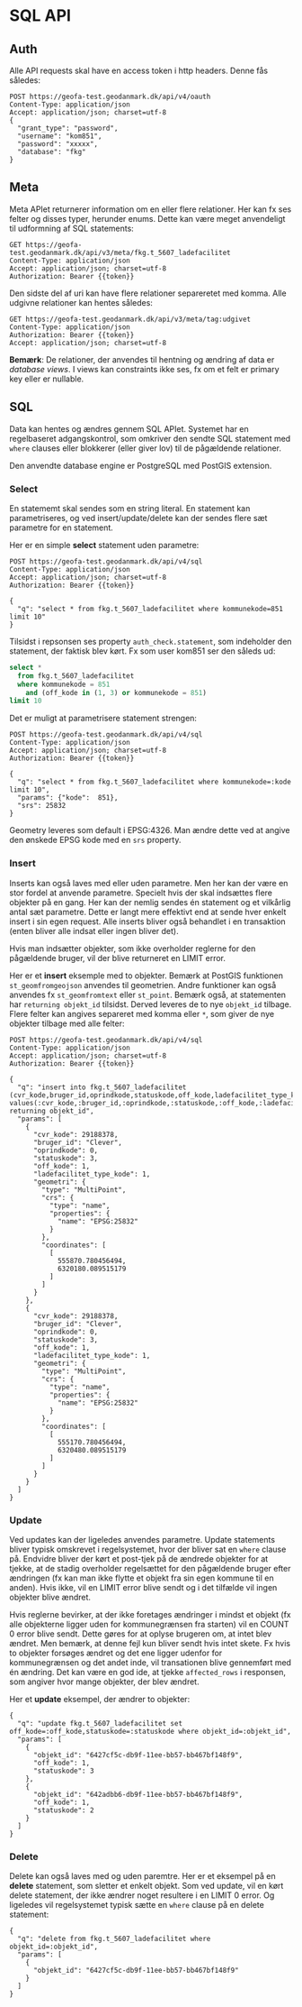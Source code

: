 # SQL API

## Auth
Alle API requests skal have en access token i http headers. Denne fås således:

```http
POST https://geofa-test.geodanmark.dk/api/v4/oauth
Content-Type: application/json
Accept: application/json; charset=utf-8
{
  "grant_type": "password",
  "username": "kom851",
  "password": "xxxxx",
  "database": "fkg"
}
```

## Meta
Meta APIet returnerer information om en eller flere relationer. Her kan fx ses felter og disses typer, herunder enums. Dette kan være meget anvendeligt til udformning af SQL statements:

```http
GET https://geofa-test.geodanmark.dk/api/v3/meta/fkg.t_5607_ladefacilitet
Content-Type: application/json
Accept: application/json; charset=utf-8
Authorization: Bearer {{token}}
```

Den sidste del af uri kan have flere relationer separeretet med komma. Alle udgivne relationer kan hentes således:

```http
GET https://geofa-test.geodanmark.dk/api/v3/meta/tag:udgivet
Content-Type: application/json
Authorization: Bearer {{token}}
Accept: application/json; charset=utf-8
```

**Bemærk**: De relationer, der anvendes til hentning og ændring af data er *database views*. I views kan constraints ikke ses, fx om et felt er primary key eller er nullable. 


## SQL
Data kan hentes og ændres gennem SQL APIet. Systemet har en regelbaseret adgangskontrol, som omkriver den sendte SQL statement med `where` clauses eller blokkerer (eller giver lov) til de pågældende relationer.

Den anvendte database engine er PostgreSQL med PostGIS extension.

### Select
En statememt skal sendes som en string literal. En statement kan parametriseres, og ved insert/update/delete kan der sendes flere sæt parametre for en statement.

Her er en simple **select** statement uden parametre:  

```http
POST https://geofa-test.geodanmark.dk/api/v4/sql
Content-Type: application/json
Accept: application/json; charset=utf-8
Authorization: Bearer {{token}}

{
  "q": "select * from fkg.t_5607_ladefacilitet where kommunekode=851 limit 10"
}
```

Tilsidst i repsonsen ses property `auth_check.statement`, som indeholder den statement, der faktisk blev kørt. Fx som user kom851 ser den såleds ud:

```sql
select *
  from fkg.t_5607_ladefacilitet
  where kommunekode = 851
    and (off_kode in (1, 3) or kommunekode = 851)
limit 10
```

Det er muligt at parametrisere statement strengen:

```http
POST https://geofa-test.geodanmark.dk/api/v4/sql
Content-Type: application/json
Accept: application/json; charset=utf-8
Authorization: Bearer {{token}}

{
  "q": "select * from fkg.t_5607_ladefacilitet where kommunekode=:kode limit 10",
  "params": {"kode":  851},
  "srs": 25832
}
```
Geometry leveres som default i EPSG:4326. Man ændre dette ved at angive den ønskede EPSG kode med en `srs` property.

### Insert

Inserts kan også laves med eller uden parametre. Men her kan der være en stor fordel at anvende parametre. Specielt hvis der skal indsættes flere objekter på en gang. Her kan der nemlig sendes én statement og et vilkårlig antal sæt parametre. Dette er langt mere effektivt end at sende hver enkelt insert i sin egen request. Alle inserts bliver også behandlet i en transaktion (enten bliver alle indsat eller ingen bliver det).

Hvis man indsætter objekter, som ikke overholder reglerne for den pågældende bruger, vil der blive returneret en LIMIT error.

Her er et **insert** eksemple med to objekter. Bemærk at PostGIS funktionen `st_geomfromgeojson` anvendes til geometrien. Andre funktioner kan også anvendes fx `st_geomfromtext` eller `st_point`. Bemærk også, at statementen har `returning objekt_id` tilsidst. Derved leveres de to nye `objekt_id` tilbage. Flere felter kan angives separeret med komma eller `*`, som giver de nye objekter tilbage med alle felter:

```http
POST https://geofa-test.geodanmark.dk/api/v4/sql
Content-Type: application/json
Accept: application/json; charset=utf-8
Authorization: Bearer {{token}}

{
  "q": "insert into fkg.t_5607_ladefacilitet (cvr_kode,bruger_id,oprindkode,statuskode,off_kode,ladefacilitet_type_kode,geometri) values(:cvr_kode,:bruger_id,:oprindkode,:statuskode,:off_kode,:ladefacilitet_type_kode,st_geomfromgeojson(:geometri)) returning objekt_id",
  "params": [
    {
      "cvr_kode": 29188378,
      "bruger_id": "Clever",
      "oprindkode": 0,
      "statuskode": 3,
      "off_kode": 1,
      "ladefacilitet_type_kode": 1,
      "geometri": {
        "type": "MultiPoint",
        "crs": {
          "type": "name",
          "properties": {
            "name": "EPSG:25832"
          }
        },
        "coordinates": [
          [
            555870.780456494,
            6320180.089515179
          ]
        ]
      }
    },
    {
      "cvr_kode": 29188378,
      "bruger_id": "Clever",
      "oprindkode": 0,
      "statuskode": 3,
      "off_kode": 1,
      "ladefacilitet_type_kode": 1,
      "geometri": {
        "type": "MultiPoint",
        "crs": {
          "type": "name",
          "properties": {
            "name": "EPSG:25832"
          }
        },
        "coordinates": [
          [
            555170.780456494,
            6320480.089515179
          ]
        ]
      }
    }
  ]
}
```

### Update

Ved updates kan der ligeledes anvendes parametre. Update statements bliver typisk omskrevet i regelsystemet, hvor der bliver sat en `where` clause på. Endvidre bliver der kørt et post-tjek på de ændrede objekter for at tjekke, at de stadig overholder regelsættet for den pågældende bruger efter ændringen (fx kan man ikke flytte et objekt fra sin egen kommune til en anden). Hvis ikke, vil en LIMIT error blive sendt og i det tilfælde vil ingen objekter blive ændret.   

Hvis reglerne bevirker, at der ikke foretages ændringer i mindst et objekt (fx alle objekterne ligger uden for kommunegrænsen fra starten) vil en COUNT 0 error blive sendt. Dette gøres for at oplyse brugeren om, at intet blev ændret. Men bemærk, at denne fejl kun bliver sendt hvis intet skete. Fx hvis to objekter forsøges ændret og det ene ligger udenfor for kommunegrænsen og det andet inde, vil transationen blive gennemført med én ændring. Det kan være en god ide, at tjekke `affected_rows` i responsen, som angiver hvor mange objekter, der blev ændret.   

Her et **update** eksempel, der ændrer to objekter:

```http
{
  "q": "update fkg.t_5607_ladefacilitet set off_kode=:off_kode,statuskode=:statuskode where objekt_id=:objekt_id",
  "params": [
    {
      "objekt_id": "6427cf5c-db9f-11ee-bb57-bb467bf148f9",
      "off_kode": 1,
      "statuskode": 3
    },
    {
      "objekt_id": "642adbb6-db9f-11ee-bb57-bb467bf148f9",
      "off_kode": 1,
      "statuskode": 2
    }
  ]
}
```

### Delete

Delete kan også laves med og uden paremtre. Her er et eksempel på en **delete** statement, som sletter et enkelt objekt. Som ved update, vil en kørt delete statement, der ikke ændrer noget resultere i en LIMIT 0 error. Og ligeledes vil regelsystemet typisk sætte en `where` clause på en delete statement:

```http
{
  "q": "delete from fkg.t_5607_ladefacilitet where objekt_id=:objekt_id",
  "params": [
    {
      "objekt_id": "6427cf5c-db9f-11ee-bb57-bb467bf148f9"
    }
  ]
}
```
